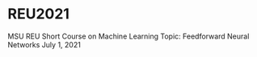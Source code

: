 # REU2021

MSU REU Short Course on Machine Learning
Topic: Feedforward Neural Networks
July 1, 2021


